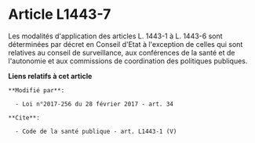 # Article L1443-7

Les modalités d'application des articles L. 1443-1 à L. 1443-6 sont déterminées par décret en Conseil d'Etat à l'exception de
celles qui sont relatives au conseil de surveillance, aux conférences de la santé et de l'autonomie et aux commissions de
coordination des politiques publiques.

**Liens relatifs à cet article**

	**Modifié par**:

	  - Loi n°2017-256 du 28 février 2017 - art. 34

	**Cite**:

	  - Code de la santé publique - art. L1443-1 (V)
